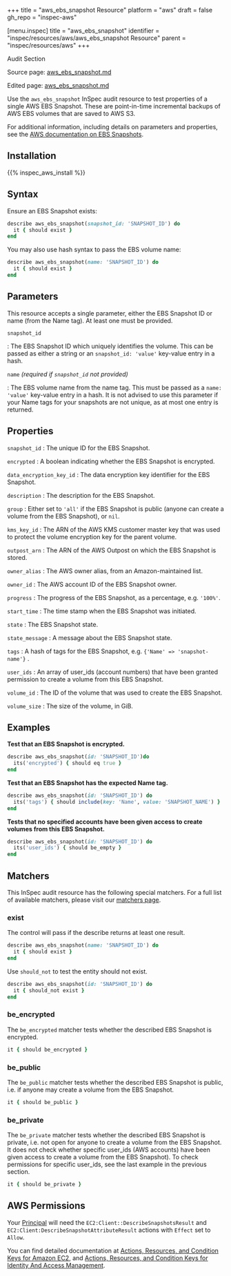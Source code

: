+++
title = "aws_ebs_snapshot Resource"
platform = "aws"
draft = false
gh_repo = "inspec-aws"

[menu.inspec]
title = "aws_ebs_snapshot"
identifier = "inspec/resources/aws/aws_ebs_snapshot Resource"
parent = "inspec/resources/aws"
+++

<div class="admonition-note">
<p class="admonition-note-title">Audit Section</p>
<div class="admonition-note-text">
<p>Source page: <a href="https://github.com/inspec/inspec-aws/blob/main/docs/resources/aws_ebs_snapshot.md">aws_ebs_snapshot.md</a></p>
<p>Edited page: <a href="https://github.com/ianmadd/inspec-aws/blob/im/hugo/docs-chef-io/content/inspec/resources/aws_ebs_snapshot.md">aws_ebs_snapshot.md</a></p>
</div>
</div>



Use the `aws_ebs_snapshot` InSpec audit resource to test properties of a single AWS EBS Snapshot. These are point-in-time
incremental backups of AWS EBS volumes that are saved to AWS S3.

For additional information, including details on parameters and properties, see the [AWS documentation on EBS Snapshots](https://docs.aws.amazon.com/AWSEC2/latest/UserGuide/EBSSnapshots.html).

## Installation

{{% inspec_aws_install %}}

## Syntax

Ensure an EBS Snapshot exists:

```ruby
describe aws_ebs_snapshot(snapshot_id: 'SNAPSHOT_ID') do
  it { should exist }
end
```

You may also use hash syntax to pass the EBS volume name:

```ruby
describe aws_ebs_snapshot(name: 'SNAPSHOT_ID') do
  it { should exist }
end
```

## Parameters

This resource accepts a single parameter, either the EBS Snapshot ID or name (from the Name tag). At least one must be provided.

`snapshot_id`

: The EBS Snapshot ID which uniquely identifies the volume.
  This can be passed as either a string or an `snapshot_id: 'value'` key-value entry in a hash.

`name` _(required if `snapshot_id` not provided)_

: The EBS volume name from the name tag. This must be passed as a `name: 'value'` key-value entry in a hash.
  It is not advised to use this parameter if your Name tags for your snapshots are not unique, as at most one entry is returned.

## Properties

`snapshot_id`
: The unique ID for the EBS Snapshot.

`encrypted`
: A boolean indicating whether the EBS Snapshot is encrypted.

`data_encryption_key_id`
: The data encryption key identifier for the EBS Snapshot.

`description`
: The description for the EBS Snapshot.

`group`
: Either set to `'all'` if the EBS Snapshot is public (anyone can create a volume from the EBS Snapshot), or `nil`.

`kms_key_id`
: The ARN of the AWS KMS customer master key that was used to protect the volume encryption key for the parent volume.

`outpost_arn`
: The ARN of the AWS Outpost on which the EBS Snapshot is stored.

`owner_alias`
: The AWS owner alias, from an Amazon-maintained list.

`owner_id`
: The AWS account ID of the EBS Snapshot owner.

`progress`
: The progress of the EBS Snapshot, as a percentage, e.g. `'100%'`.

`start_time`
: The time stamp when the EBS Snapshot was initiated.

`state`
: The EBS Snapshot state.

`state_message`
: A message about the EBS Snapshot state.

`tags`
: A hash of tags for the EBS Snapshot, e.g. `{'Name' => 'snapshot-name'}` .

`user_ids`
: An array of user_ids (account numbers) that have been granted permission to create a volume from this EBS Snapshot.

`volume_id`
: The ID of the volume that was used to create the EBS Snapshot.

`volume_size`
: The size of the volume, in GiB.

## Examples

**Test that an EBS Snapshot is encrypted.**

```ruby
describe aws_ebs_snapshot(id: 'SNAPSHOT_ID')do
  its('encrypted') { should eq true }
end
```

**Test that an EBS Snapshot has the expected Name tag.**

```ruby
describe aws_ebs_snapshot(id: 'SNAPSHOT_ID') do
  its('tags') { should include(key: 'Name', value: 'SNAPSHOT_NAME') }
end
```

**Tests that no specified accounts have been given access to create volumes from this EBS Snapshot.**

```ruby
describe aws_ebs_snapshot(id: 'SNAPSHOT_ID') do
  its('user_ids') { should be_empty }
end
```

## Matchers

This InSpec audit resource has the following special matchers. For a full list of available matchers, please visit our [matchers page](https://www.inspec.io/docs/reference/matchers/).

### exist

The control will pass if the describe returns at least one result.

```ruby
describe aws_ebs_snapshot(name: 'SNAPSHOT_ID') do
  it { should exist }
end
```

Use `should_not` to test the entity should not exist.

```ruby
describe aws_ebs_snapshot(id: 'SNAPSHOT_ID') do
  it { should_not exist }
end
```

### be_encrypted

The `be_encrypted` matcher tests whether the described EBS Snapshot is encrypted.

```ruby
it { should be_encrypted }
```

### be_public

The `be_public` matcher tests whether the described EBS Snapshot is public, i.e. if anyone may create a volume from the EBS Snapshot.

```ruby
it { should be_public }
```

### be_private

The `be_private` matcher tests whether the described EBS Snapshot is private, i.e. not open for anyone to create a volume from
the EBS Snapshot. It does not check whether specific user_ids (AWS accounts) have been given access to create a volume from the
EBS Snapshot). To check permissions for specific user_ids, see the last example in the previous section.

```ruby
it { should be_private }
```

## AWS Permissions

Your [Principal](https://docs.aws.amazon.com/IAM/latest/UserGuide/intro-structure.html#intro-structure-principal) will need the `EC2:Client::DescribeSnapshotsResult` and `EC2:Client:DescribeSnapshotAttributeResult` actions with `Effect` set to `Allow`.

You can find detailed documentation at [Actions, Resources, and Condition Keys for Amazon EC2](https://docs.aws.amazon.com/IAM/latest/UserGuide/list_amazonec2.html), and [Actions, Resources, and Condition Keys for Identity And Access Management](https://docs.aws.amazon.com/IAM/latest/UserGuide/list_identityandaccessmanagement.html).
